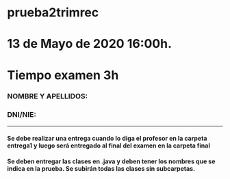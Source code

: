 # prueba2trimrec
# 13 de Mayo de 2020 16:00h.
# Tiempo examen 3h

### NOMBRE Y APELLIDOS:
### DNI/NIE:
---
#### Se debe realizar una entrega cuando lo diga el profesor en la carpeta entrega1 y luego será entregado al final del examen en la carpeta final
#### Se deben entregar las clases en .java y deben tener los nombres que se indica en la prueba. Se subirán todas las clases sin subcarpetas. 
